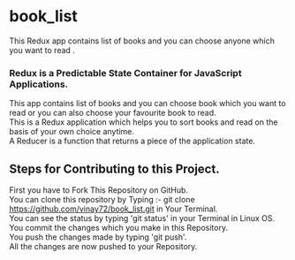 # book_list
This Redux app contains list of books and you can choose anyone which you want to read . 
### Redux is a Predictable State Container for JavaScript Applications.
This app contains list of books and you can choose book which you want to read or you can  also choose your favourite book to read.<br>
This is a Redux application which helps you to sort books and read on the basis of your own choice anytime.<br>
A Reducer is a function that returns a piece of the application state. <br>
## Steps for Contributing to this Project.
First you have to Fork This Repository on GitHub.<br>
You can clone this repository by Typing :- git clone https://github.com/vinay72/book_list.git in Your Terminal.<br>
You can see the status by typing 'git status' in your Terminal in Linux OS.<br>
You commit the changes which you make in this Repository.<br>
You push the changes made by typing 'git push'.<br>
All the changes are now pushed to your Repository.<br>
